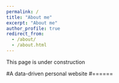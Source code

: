 ```yaml
---
permalink: /
title: "About me"
excerpt: "About me"
author_profile: true
redirect_from: 
  - /about/
  - /about.html
---
```


This page is under construction

#A data-driven personal website
#======
